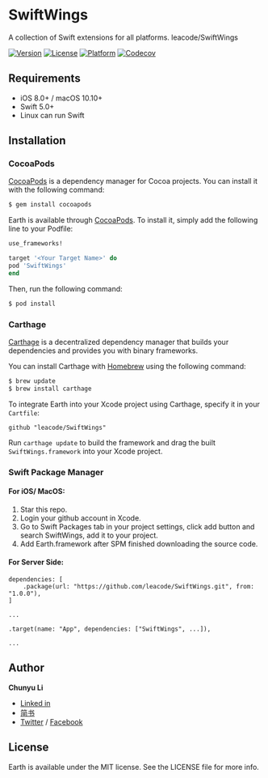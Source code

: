 # SwiftWings
A collection of Swift extensions for all platforms.
leacode/SwiftWings

[![Version](https://img.shields.io/cocoapods/v/SwiftWings.svg?style=flat)](https://cocoapods.org/pods/SwiftWings)
[![License](https://img.shields.io/cocoapods/l/SwiftWings.svg?style=flat)](https://cocoapods.org/pods/SwiftWings)
[![Platform](https://img.shields.io/cocoapods/p/SwiftWings.svg?style=flat)](https://cocoapods.org/pods/SwiftWings)
[![Codecov](https://codecov.io/gh/leacode/SwiftWings/branch/master/graph/badge.svg)](https://codecov.io/gh/leacode/SwiftWings)

## Requirements

- iOS 8.0+ / macOS 10.10+ 
- Swift 5.0+
- Linux can run Swift

## Installation

### CocoaPods

[CocoaPods](https://cocoapods.org) is a dependency manager for Cocoa projects. You can install it with the following command:

```bash
$ gem install cocoapods
```

Earth is available through [CocoaPods](https://cocoapods.org). To install
it, simply add the following line to your Podfile:

```ruby
use_frameworks!

target '<Your Target Name>' do
pod 'SwiftWings'
end
```

Then, run the following command:

```bash
$ pod install
```

### Carthage

[Carthage](https://github.com/Carthage/Carthage) is a decentralized dependency manager that builds your dependencies and provides you with binary frameworks.

You can install Carthage with [Homebrew](https://brew.sh/) using the following command:

```bash
$ brew update
$ brew install carthage
```

To integrate Earth into your Xcode project using Carthage, specify it in your `Cartfile`:

```ogdl
github "leacode/SwiftWings"
```

Run `carthage update` to build the framework and drag the built `SwiftWings.framework` into your Xcode project.

### Swift Package Manager

#### For iOS/ MacOS:

1. Star this repo.
2. Login your github account in Xcode.
3. Go to Swift Packages tab in your project settings, click add button and search SwiftWings, add it to your project.
4. Add Earth.framework after SPM finished downloading the source code.

#### For Server Side:


```
dependencies: [
    .package(url: "https://github.com/leacode/SwiftWings.git", from: "1.0.0"),
]

...

.target(name: "App", dependencies: ["SwiftWings", ...]),

...

```

## Author

**Chunyu Li**

- [Linked in](http://www.linkedin.com/in/春毓-李-96920b92/)
- [简书](https://www.jianshu.com/u/1c5cb3408b0f)
- [Twitter](https://twitter.com/leacode) / [Facebook](https://www.facebook.com/leacode.lea)

## License

Earth is available under the MIT license. See the LICENSE file for more info.

